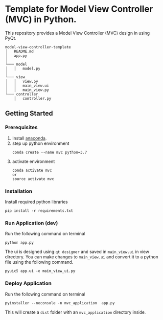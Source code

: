 # Template for Model View Controller (MVC) in Python.
This repository provides a Model View Controller (MVC) design in using PyQt.
```ANSI
model-view-controller-template
│   README.md
│   app.py    
│
└─── model
│   │   model.py
│   
└─── view
│   │   view.py
│   │   main_view.ui
│   │   main_view.py
└─── controller
    │   controller.py
```

## Getting Started

### Prerequisites
1. Install [anaconda](https://www.anaconda.com/distribution/).
2. step up python environment
    ```buildoutcfg
    conda create --name mvc python=3.7
    ``` 
3. activate environment
    ```buildoutcfg
    conda activate mvc
    or 
    source activate mvc
    ```
    
### Installation
Install required python libraries 
```buildoutcfg
pip install -r requirements.txt

```
### Run Application (dev)
Run the following command on terminal
```buildoutcfg
python app.py
```

The ui is designed using `qt designer` and saved in `main_view.ui` in view directory.
You can make changes to `main_view.ui` and convert it to a python file using the following command.
```buildoutcfg
pyuic5 app.ui -o main_view_ui.py
```
### Deploy Application
Run the following command on terminal
```buildoutcfg
pyinstaller --noconsole -n mvc_application  app.py
```

This will create a `dist` folder with an `mvc_application` directory inside.